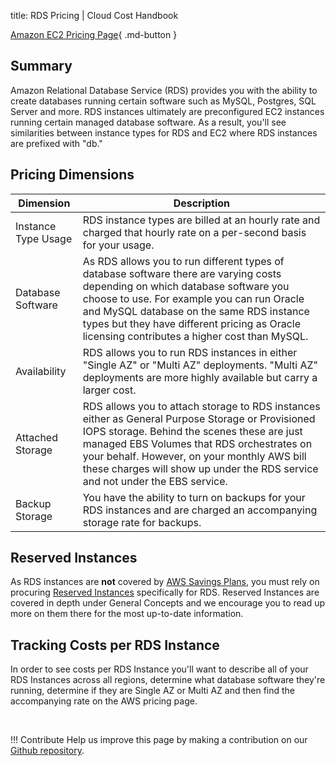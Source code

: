 title: RDS Pricing | Cloud Cost Handbook

[Amazon EC2 Pricing Page](https://aws.amazon.com/rds/pricing/){ .md-button }

## Summary

Amazon Relational Database Service (RDS) provides you with the ability to create databases running certain software such as MySQL, Postgres, SQL Server and more. RDS instances ultimately are preconfigured EC2 instances running certain managed database software. As a result, you'll see similarities between instance types for RDS and EC2 where RDS instances are prefixed with "db."

## Pricing Dimensions

|Dimension|Description|
|----|----|
|Instance Type Usage|RDS instance types are billed at an hourly rate and charged that hourly rate on a per-second basis for your usage.|
|Database Software|As RDS allows you to run different types of database software there are varying costs depending on which database software you choose to use. For example you can run Oracle and MySQL database on the same RDS instance types but they have different pricing as Oracle licensing contributes a higher cost than MySQL.| 
|Availability|RDS allows you to run RDS instances in either "Single AZ" or "Multi AZ" deployments. "Multi AZ" deployments are more highly available but carry a larger cost.| 
|Attached Storage|RDS allows you to attach storage to RDS instances either as General Purpose Storage or Provisioned IOPS storage. Behind the scenes these are just managed EBS Volumes that RDS orchestrates on your behalf. However, on your monthly AWS bill these charges will show up under the RDS service and not under the EBS service.| 
|Backup Storage|You have the ability to turn on backups for your RDS instances and are charged an accompanying storage rate for backups.| 

## Reserved Instances

As RDS instances are **not** covered by [AWS Savings Plans](http://localhost:8000/aws/concepts/savings-plans/), you must rely on procuring [Reserved Instances](http://localhost:8000/aws/concepts/reserved-instances/) specifically for RDS. Reserved Instances are covered in depth under General Concepts and we encourage you to read up more on them there for the most up-to-date information.

## Tracking Costs per RDS Instance

In order to see costs per RDS Instance you'll want to describe all of your RDS Instances across all regions, determine what database software they're running, determine if they are Single AZ or Multi AZ and then find the accompanying rate on the AWS pricing page.

<br/>

!!! Contribute
	Help us improve this page by making a contribution on our [Github repository](https://github.com/vantage-sh/handbook).